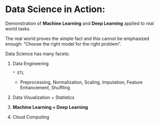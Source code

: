 # Data Science in Action:
Demonstration of **Machine Learning** and **Deep Learning** applied to real world tasks.

The real world proves the simple fact and this cannot be emphasized enough: 
“Choose the right model for the right problem”.

Data Science has many facets:

1.	Data Engineering

        * ETL
	* Preprocessing, Normalization, Scaling, Imputation, Feature Enhancement, Shuffling
2.	Data Visualization + Statistics
3.	**Machine Learning + Deep Learning**
4.	Cloud Computing




